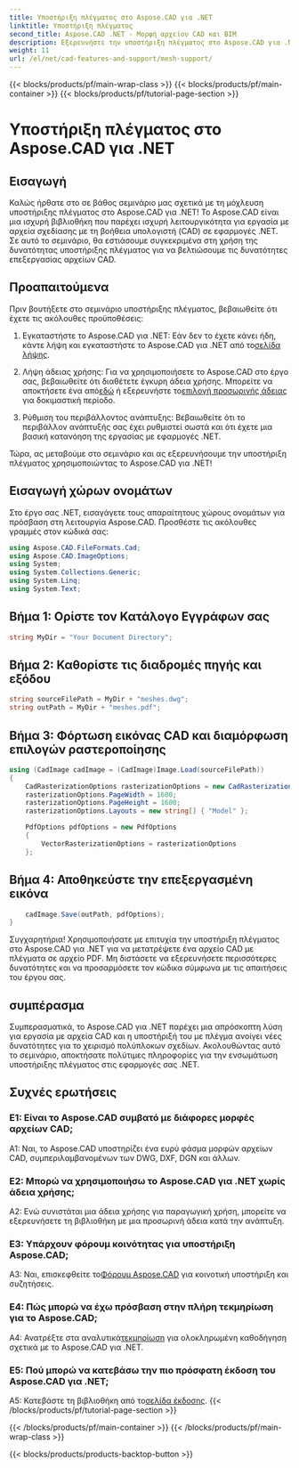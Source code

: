 ```yaml
---
title: Υποστήριξη πλέγματος στο Aspose.CAD για .NET
linktitle: Υποστήριξη πλέγματος
second_title: Aspose.CAD .NET - Μορφή αρχείου CAD και BIM
description: Εξερευνήστε την υποστήριξη πλέγματος στο Aspose.CAD για .NET με το βήμα προς βήμα εκμάθησή μας. Μετατρέψτε αρχεία CAD σε PDF χωρίς κόπο.
weight: 11
url: /el/net/cad-features-and-support/mesh-support/
---
```


{{< blocks/products/pf/main-wrap-class >}}
{{< blocks/products/pf/main-container >}}
{{< blocks/products/pf/tutorial-page-section >}}

# Υποστήριξη πλέγματος στο Aspose.CAD για .NET

## Εισαγωγή

Καλώς ήρθατε στο σε βάθος σεμινάριο μας σχετικά με τη μόχλευση υποστήριξης πλέγματος στο Aspose.CAD για .NET! Το Aspose.CAD είναι μια ισχυρή βιβλιοθήκη που παρέχει ισχυρή λειτουργικότητα για εργασία με αρχεία σχεδίασης με τη βοήθεια υπολογιστή (CAD) σε εφαρμογές .NET. Σε αυτό το σεμινάριο, θα εστιάσουμε συγκεκριμένα στη χρήση της δυνατότητας υποστήριξης πλέγματος για να βελτιώσουμε τις δυνατότητες επεξεργασίας αρχείων CAD.

## Προαπαιτούμενα

Πριν βουτήξετε στο σεμινάριο υποστήριξης πλέγματος, βεβαιωθείτε ότι έχετε τις ακόλουθες προϋποθέσεις:

1.  Εγκαταστήστε το Aspose.CAD για .NET: Εάν δεν το έχετε κάνει ήδη, κάντε λήψη και εγκαταστήστε το Aspose.CAD για .NET από το[σελίδα λήψης](https://releases.aspose.com/cad/net/).

2.  Λήψη άδειας χρήσης: Για να χρησιμοποιήσετε το Aspose.CAD στο έργο σας, βεβαιωθείτε ότι διαθέτετε έγκυρη άδεια χρήσης. Μπορείτε να αποκτήσετε ένα από[εδώ](https://purchase.aspose.com/buy) ή εξερευνήστε το[επιλογή προσωρινής άδειας](https://purchase.aspose.com/temporary-license/) για δοκιμαστική περίοδο.

3. Ρύθμιση του περιβάλλοντος ανάπτυξης: Βεβαιωθείτε ότι το περιβάλλον ανάπτυξής σας έχει ρυθμιστεί σωστά και ότι έχετε μια βασική κατανόηση της εργασίας με εφαρμογές .NET.

Τώρα, ας μεταβούμε στο σεμινάριο και ας εξερευνήσουμε την υποστήριξη πλέγματος χρησιμοποιώντας το Aspose.CAD για .NET!

## Εισαγωγή χώρων ονομάτων

Στο έργο σας .NET, εισαγάγετε τους απαραίτητους χώρους ονομάτων για πρόσβαση στη λειτουργία Aspose.CAD. Προσθέστε τις ακόλουθες γραμμές στον κώδικά σας:

```csharp
using Aspose.CAD.FileFormats.Cad;
using Aspose.CAD.ImageOptions;
using System;
using System.Collections.Generic;
using System.Linq;
using System.Text;

```

## Βήμα 1: Ορίστε τον Κατάλογο Εγγράφων σας

```csharp
string MyDir = "Your Document Directory";
```

## Βήμα 2: Καθορίστε τις διαδρομές πηγής και εξόδου

```csharp
string sourceFilePath = MyDir + "meshes.dwg";
string outPath = MyDir + "meshes.pdf";
```

## Βήμα 3: Φόρτωση εικόνας CAD και διαμόρφωση επιλογών ραστεροποίησης

```csharp
using (CadImage cadImage = (CadImage)Image.Load(sourceFilePath))
{
    CadRasterizationOptions rasterizationOptions = new CadRasterizationOptions();
    rasterizationOptions.PageWidth = 1600;
    rasterizationOptions.PageHeight = 1600;
    rasterizationOptions.Layouts = new string[] { "Model" };

    PdfOptions pdfOptions = new PdfOptions
    {
        VectorRasterizationOptions = rasterizationOptions
    };
```

## Βήμα 4: Αποθηκεύστε την επεξεργασμένη εικόνα

```csharp
    cadImage.Save(outPath, pdfOptions);
}
```

Συγχαρητήρια! Χρησιμοποιήσατε με επιτυχία την υποστήριξη πλέγματος στο Aspose.CAD για .NET για να μετατρέψετε ένα αρχείο CAD με πλέγματα σε αρχείο PDF. Μη διστάσετε να εξερευνήσετε περισσότερες δυνατότητες και να προσαρμόσετε τον κώδικα σύμφωνα με τις απαιτήσεις του έργου σας.

## συμπέρασμα

Συμπερασματικά, το Aspose.CAD για .NET παρέχει μια απρόσκοπτη λύση για εργασία με αρχεία CAD και η υποστήριξή του με πλέγμα ανοίγει νέες δυνατότητες για το χειρισμό πολύπλοκων σχεδίων. Ακολουθώντας αυτό το σεμινάριο, αποκτήσατε πολύτιμες πληροφορίες για την ενσωμάτωση υποστήριξης πλέγματος στις εφαρμογές σας .NET.

## Συχνές ερωτήσεις

### Ε1: Είναι το Aspose.CAD συμβατό με διάφορες μορφές αρχείων CAD;

A1: Ναι, το Aspose.CAD υποστηρίζει ένα ευρύ φάσμα μορφών αρχείων CAD, συμπεριλαμβανομένων των DWG, DXF, DGN και άλλων.

### Ε2: Μπορώ να χρησιμοποιήσω το Aspose.CAD για .NET χωρίς άδεια χρήσης;

A2: Ενώ συνιστάται μια άδεια χρήσης για παραγωγική χρήση, μπορείτε να εξερευνήσετε τη βιβλιοθήκη με μια προσωρινή άδεια κατά την ανάπτυξη.

### Ε3: Υπάρχουν φόρουμ κοινότητας για υποστήριξη Aspose.CAD;

 A3: Ναι, επισκεφθείτε το[Φόρουμ Aspose.CAD](https://forum.aspose.com/c/cad/19) για κοινοτική υποστήριξη και συζητήσεις.

### Ε4: Πώς μπορώ να έχω πρόσβαση στην πλήρη τεκμηρίωση για το Aspose.CAD;

 Α4: Ανατρέξτε στα αναλυτικά[τεκμηρίωση](https://reference.aspose.com/cad/net/) για ολοκληρωμένη καθοδήγηση σχετικά με το Aspose.CAD για .NET.

### Ε5: Πού μπορώ να κατεβάσω την πιο πρόσφατη έκδοση του Aspose.CAD για .NET;

 A5: Κατεβάστε τη βιβλιοθήκη από το[σελίδα έκδοσης](https://releases.aspose.com/cad/net/).
{{< /blocks/products/pf/tutorial-page-section >}}

{{< /blocks/products/pf/main-container >}}
{{< /blocks/products/pf/main-wrap-class >}}

{{< blocks/products/products-backtop-button >}}
